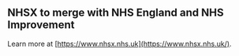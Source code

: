 ## NHSX to merge with NHS England and NHS Improvement

Learn more at [https://www.nhsx.nhs.uk](https://www.nhsx.nhs.uk/).
